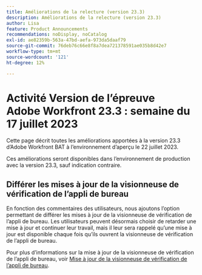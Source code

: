 ```yaml
---
title: Améliorations de la relecture (version 23.3)
description: Améliorations de la relecture (version 23.3)
author: Lisa
feature: Product Announcements
recommendations: noDisplay, noCatalog
exl-id: ae82359b-563a-47bd-aefa-973da5daaf79
source-git-commit: 76deb76c66e8f8a7dea721378591ae035b8d42e7
workflow-type: tm+mt
source-wordcount: '121'
ht-degree: 12%

---
```


# Activité Version de l’épreuve Adobe Workfront 23.3 : semaine du 17 juillet 2023

Cette page décrit toutes les améliorations apportées à la version 23.3 d’Adobe Workfront BAT à l’environnement d’aperçu le 22 juillet 2023.

Ces améliorations seront disponibles dans l’environnement de production avec la version 23.3, sauf indication contraire.

## Différer les mises à jour de la visionneuse de vérification de l’appli de bureau

En fonction des commentaires des utilisateurs, nous ajoutons l’option permettant de différer les mises à jour de la visionneuse de vérification de l’appli de bureau. Les utilisateurs peuvent désormais choisir de retarder une mise à jour et continuer leur travail, mais il leur sera rappelé qu’une mise à jour est disponible chaque fois qu’ils ouvrent la visionneuse de vérification de l’appli de bureau.

Pour plus d’informations sur la mise à jour de la visionneuse de vérification de l’appli de bureau, voir [Mise à jour de la visionneuse de vérification de l’appli de bureau](/help/quicksilver/review-and-approve-work/proofing/use-the-desktop-proofing-viewer/update-the-desktop-proofing-viewer.md).
